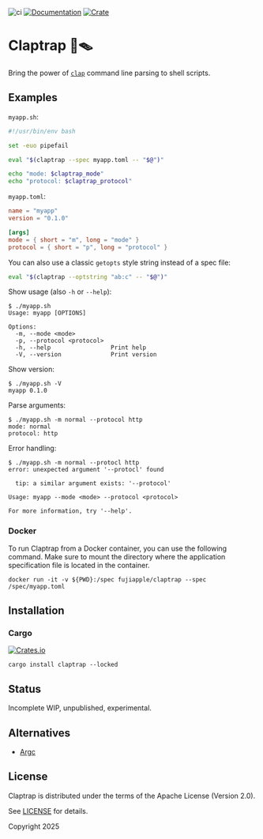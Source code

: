 ![ci](https://github.com/fujiapple852/claptrap/actions/workflows/ci.yml/badge.svg)
[![Documentation](https://docs.rs/claptrap/badge.svg)](https://docs.rs/claptrap/0.1.1)
[![Crate](https://img.shields.io/crates/v/claptrap.svg)](https://crates.io/crates/claptrap/0.1.0)

# Claptrap 👏🪤

Bring the power of [`clap`](https://crates.io/crates/clap) command line parsing to shell scripts.

## Examples

`myapp.sh`:

```bash
#!/usr/bin/env bash

set -euo pipefail

eval "$(claptrap --spec myapp.toml -- "$@")"

echo "mode: $claptrap_mode"
echo "protocol: $claptrap_protocol"
```

`myapp.toml`:

```toml
name = "myapp"
version = "0.1.0"

[args]
mode = { short = "m", long = "mode" }
protocol = { short = "p", long = "protocol" }
```

You can also use a classic `getopts` style string instead of a spec file:

```bash
eval "$(claptrap --optstring "ab:c" -- "$@")"
```

Show usage (also `-h` or `--help`):

```shell
$ ./myapp.sh
Usage: myapp [OPTIONS]

Options:
  -m, --mode <mode>
  -p, --protocol <protocol>
  -h, --help                 Print help
  -V, --version              Print version
```

Show version:

```shell
$ ./myapp.sh -V
myapp 0.1.0
```

Parse arguments:

```shell
$ ./myapp.sh -m normal --protocol http
mode: normal
protocol: http
```

Error handling:

```shell
$ ./myapp.sh -m normal --protocl http
error: unexpected argument '--protocl' found

  tip: a similar argument exists: '--protocol'

Usage: myapp --mode <mode> --protocol <protocol>

For more information, try '--help'.
```

### Docker

To run Claptrap from a Docker container, you can use the following command. Make sure to mount the directory where the
application specification file is located in the container.

```shell
docker run -it -v ${PWD}:/spec fujiapple/claptrap --spec /spec/myapp.toml
```

## Installation

### Cargo

[![Crates.io](https://img.shields.io/crates/v/claptrap)](https://crates.io/crates/claptrap/0.1.0)

```shell
cargo install claptrap --locked
```

## Status

Incomplete WIP, unpublished, experimental.

## Alternatives

- [Argc](https://crates.io/crates/argc)

## License

Claptrap is distributed under the terms of the Apache License (Version 2.0).

See [LICENSE](LICENSE) for details.

Copyright 2025
